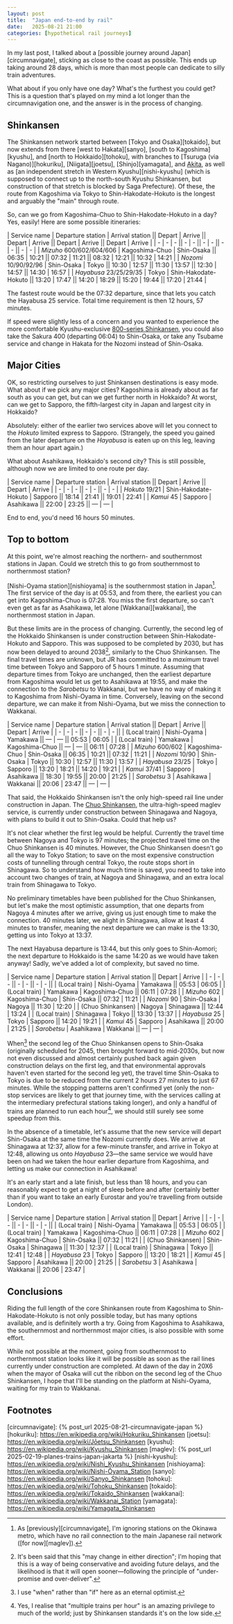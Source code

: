 ```yaml
---
layout: post
title:  "Japan end-to-end by rail"
date:   2025-08-21 21:00
categories: [hypothetical rail journeys]
---
```


In my last post,
I talked about a [possible journey around Japan][circumnavigate],
sticking as close to the coast as possible.
This ends up taking around 28 days,
which is more than most people can dedicate to silly train adventures.

What about if you only have one day?
What's the furthest you could get?
This is a question that's played on my mind a lot longer than the circumnavigation one,
and the answer is in the process of changing.

## Shinkansen

The Shinkansen network started between [Tokyo and Osaka][tokaido],
but now extends from there [west to Hakata][sanyo],
[south to Kagoshima][kyushu],
and [north to Hokkaido][tohoku],
with branches to [Tsuruga (via Nagano)][hokuriku],
[Niigata][joetsu],
[Shinjo][yamagata],
and [Akita][akita],
as well as [an independent stretch in Western Kyushu][nishi-kyushu]
(which is supposed to connect up to the north-south Kyushu Shinkansen,
but construction of that stretch is blocked by Saga Prefecture).
Of these,
the route from Kagoshima via Tokyo to Shin-Hakodate-Hokuto
is the longest and arguably the "main" through route.

So,
can we go from Kagoshima-Chuo to Shin-Hakodate-Hokuto in a day?
Yes, easily!
Here are some possible itineraries:

| Service name | Departure station | Arrival station || Depart | Arrive || Depart | Arrive || Depart | Arrive || Depart | Arrive |
| - | - | - || - | - || - | - || - | - || - | - |
| _Mizuho_ 600/602/604/606 | Kagoshima-Chuo | Shin-Osaka || 06:35 | 10:21 || 07:32 | 11:21 || 08:32 | 12:21 || 10:32 | 14:21 |
| _Nozomi_ 10/90/92/96 | Shin-Osaka | Tokyo || 10:30 | 12:57 || 11:30 | 13:57 || 12:30 | 14:57 || 14:30 | 16:57 |
| _Hayabusa_ 23/25/29/35 | Tokyo | Shin-Hakodate-Hokuto || 13:20 | 17:47 || 14:20 | 18:29 || 15:20 | 19:44 || 17:20 | 21:44 |

The fastest route would be the 07:32 departure,
since that lets you catch the Hayabusa 25 service.
Total time requirement is then 12 hours, 57 minutes.

If speed were slightly less of a concern
and you wanted to experience
the more comfortable Kyushu-exclusive [800-series Shinkansen][800kei],
you could also take the Sakura 400 (departing 06:04) to Shin-Osaka,
or take any Tsubame service and change in Hakata for the Nozomi instead of Shin-Osaka.

## Major Cities

OK,
so restricting ourselves to just Shinkansen destinations is easy mode.
What about if we pick any major cities?
Kagoshima is already about as far south as you can get,
but can we get further north in Hokkaido?
At worst,
can we get to Sapporo,
the fifth-largest city in Japan and largest city in Hokkaido?

Absolutely:
either of the earlier two services above
will let you connect to the _Hokuto_ limited express to Sapporo.
(Strangely,
the speed you gained from the later departure on the _Hayabusa_
is eaten up on this leg,
leaving them an hour apart again.)

What about Asahikawa,
Hokkaido's second city?
This is still possible,
although now we are limited to one route per day.

| Service name | Departure station | Arrival station || Depart | Arrive || Depart | Arrive |
| - | - | - || - | - || - | - |
| _Hokuto_ 19/21 | Shin-Hakodate-Hokuto | Sapporo || 18:14 | 21:41 || 19:01 | 22:41 |
| _Kamui_ 45 | Sapporo | Asahikawa || 22:00 | 23:25 || &mdash; | &mdash; |

End to end,
you'd need 16 hours 50 minutes.

## Top to bottom

At this point,
we're almost reaching the northern- and southernmost stations in Japan.
Could we stretch this to go from southernmost to northernmost station?

[Nishi-Oyama station][nishioyama] is the southernmost station in Japan[^1].
The first service of the day is at 05:53,
and from there,
the earliest you can get into Kagoshima-Chuo is 07:28.
You miss the first departure,
so can't even get as far as Asahikawa,
let alone [Wakkanai][wakkanai],
the northernmost station in Japan.

But these limits are in the process of changing.
Currently,
the second leg of the Hokkaido Shinkansen is under construction
between Shin-Hakodate-Hokuto and Sapporo.
This was supposed to be completed by 2030,
but has now been delayed to around 2038[^2],
similarly to the Chuo Shinkansen.
The final travel times are unknown,
but JR has committed to a _maximum_ travel time between Tokyo and Sapporo
of 5 hours 1 minute.
Assuming that departure times from Tokyo are unchanged,
then the earliest departure from Kagoshima would let us get to Asahikawa at 19:55,
and make the connection to the _Sarobetsu_ to Wakkanai,
but we have no way of making it to Kagoshima from Nishi-Oyama in time.
Conversely,
leaving on the second departure,
we can make it from Nishi-Oyama,
but we miss the connection to Wakkanai.

| Service name | Departure station | Arrival station || Depart | Arrive || Depart | Arrive |
| - | - | - || - | - || - | - ||
| (Local train) | Nishi-Oyama | Yamakawa || &mdash; | &mdash; || 05:53 | 06:05 |
| (Local train) | Yamakawa | Kagoshima-Chuo || &mdash; | &mdash; || 06:11 | 07:28 |
| _Mizuho_ 600/602 | Kagoshima-Chuo | Shin-Osaka || 06:35 | 10:21 || 07:32 | 11:21 |
| _Nozomi_ 10/90 | Shin-Osaka | Tokyo || 10:30 | 12:57 || 11:30 | 13:57 |
| _Hayabusa_ 23/25 | Tokyo | Sapporo || 13:20 | 18:21 || 14:20 | 19:21 |
| _Kamui_ 37/41 | Sapporo | Asahikawa || 18:30 | 19:55 || 20:00 | 21:25 |
| _Sarobetsu_ 3 | Asahikawa | Wakkanai || 20:06 | 23:47 || &mdash; | &mdash; |

That said,
the Hokkaido Shinkansen isn't the only high-speed rail line under construction in Japan.
The [Chuo Shinkansen][chuo],
the ultra-high-speed maglev service,
is currently under construction between Shinagawa and Nagoya,
with plans to build it out to Shin-Osaka.
Could that help us?

It's not clear whether the first leg would be helpful.
Currently the travel time between Nagoya and Tokyo is 97 minutes;
the projected travel time on the Chuo Shinkansen is 40 minutes.
However,
the Chuo Shinkansen doesn't go all the way to Tokyo Station;
to save on the most expensive construction costs of tunnelling through central Tokyo,
the route stops short in Shinagawa.
So to understand how much time is saved,
you need to take into account two changes of train,
at Nagoya and Shinagawa,
and an extra local train from Shinagawa to Tokyo.

No preliminary timetables have been published for the Chuo Shinkansen,
but let's make the most optimistic assumption,
that one departs from Nagoya 4 minutes after we arrive,
giving us just enough time to make the connection.
40 minutes later,
we alight in Shinagawa,
allow at least 4 minutes to transfer,
meaning the next departure we can make is the 13:30,
getting us into Tokyo at 13:37.

The next Hayabusa departure is 13:44,
but this only goes to Shin-Aomori;
the next departure to Hokkaido is the same 14:20 as we would have taken anyway!
Sadly,
we've added a lot of complexity,
but saved no time.

| Service name | Departure station | Arrival station || Depart | Arrive |
| - | - | - || - | - || - | - ||
| (Local train) | Nishi-Oyama | Yamakawa || 05:53 | 06:05 |
| (Local train) | Yamakawa | Kagoshima-Chuo || 06:11 | 07:28 |
| _Mizuho_ 602 | Kagoshima-Chuo | Shin-Osaka || 07:32 | 11:21 |
| _Nozomi_ 90 | Shin-Osaka | Nagoya || 11:30 | 12:20 |
| (Chuo Shinkansen) | Nagoya | Shinagawa || 12:44 | 13:24 |
| (Local train) | Shinagawa | Tokyo || 13:30 | 13:37 <!-- XD --> |
| _Hayabusa_ 25 | Tokyo | Sapporo || 14:20 | 19:21 |
| _Kamui_ 45 | Sapporo | Asahikawa || 20:00 | 21:25 |
| _Sarobetsu_ | Asahikawa | Wakkanai || &mdash; | &mdash; |

When[^3] the second leg of the Chuo Shinkansen opens to Shin-Osaka
(originally scheduled for 2045,
then brought forward to mid-2030s,
but now not even discussed
and almost certainly pushed back again given construction delays on the first leg,
and that environmental approvals haven't even started for the second leg yet),
the travel time Shin-Osaka to Tokyo is due to be reduced
from the current 2 hours 27 minutes to just 67 minutes.
While the stopping patterns aren't confirmed yet
(only the non-stop services are likely to get that journey time,
with the services calling at the intermediary prefectural stations taking longer),
and only a handful of trains are planned to run each hour[^4],
we should still surely see some speedup from this.

In the absence of a timetable,
let's assume that the new service will depart Shin-Osaka
at the same time the Nozomi currently does.
We arrive at Shinagawa at 12:37,
allow for a few-minute transfer,
and arrive in Tokyo at 12:48,
allowing us onto _Hayabusa_ 23&mdash;the same service we would have been on
had we taken the hour earlier departure from Kagoshima,
and letting us make our connection in Asahikawa!

It's an early start and a late finish,
but less than 18 hours,
and you can reasonably expect to get a night of sleep before and after
(certainly better than if you want to take an early Eurostar
and you're travelling from outside London).

| Service name | Departure station | Arrival station || Depart | Arrive |
| - | - | - || - | - || - | - ||
| (Local train) | Nishi-Oyama | Yamakawa || 05:53 | 06:05 |
| (Local train) | Yamakawa | Kagoshima-Chuo || 06:11 | 07:28 |
| _Mizuho_ 602 | Kagoshima-Chuo | Shin-Osaka || 07:32 | 11:21 |
| (Chuo Shinkansen) | Shin-Osaka | Shinagawa || 11:30 | 12:37 |
| (Local train) | Shinagawa | Tokyo || 12:41 | 12:48 |
| _Hayabusa_ 23 | Tokyo | Sapporo || 13:20 | 18:21 |
| _Kamui_ 45 | Sapporo | Asahikawa || 20:00 | 21:25 |
| _Sarobetsu_ 3 | Asahikawa | Wakkanai || 20:06 | 23:47 |

## Conclusions

Riding the full length of the core Shinkansen route
from Kagoshima to Shin-Hakodate-Hokuto
is not only possible today,
but has many options available,
and is definitely worth a try.
Going from Kagoshima to Asahikawa,
the southernmost and northernmost major cities,
is also possible with some effort.

While not possible at the moment,
going from southernmost to northernmost station looks like it will be possible
as soon as the rail lines currently under construction are completed.
At dawn of the day in 20X6
when the mayor of Osaka will cut the ribbon on the second leg of the Chuo Shinkansen,
I hope that I'll be standing on the platform at Nishi-Oyama,
waiting for my train to Wakkanai.

## Footnotes

[^1]: As [previously][circumnavigate],
      I'm ignoring stations on the Okinawa metro,
      which have no rail connection to the main Japanese rail network
      ([for now][maglev]).

[^2]: It's been said that this "may change in either direction";
      I'm hoping that this is a way of being conservative and avoiding future delays,
      and the likelihood is that it will open sooner&mdash;following
      the principle of "under-promise and over-deliver".

[^3]: I use "when" rather than "if" here as an eternal optimist.

[^4]: Yes,
      I realise that "multiple trains per hour"
      is an amazing privilege to much of the world;
      just by Shinkansen standards it's on the low side.

[800kei]: https://en.wikipedia.org/wiki/800_Series_Shinkansen
[akita]: https://en.wikipedia.org/wiki/Akita_Shinkansen
[chuo]: https://en.wikipedia.org/wiki/Chūō_Shinkansen
[circumnavigate]: {% post_url 2025-08-21-circumnavigate-japan %}
[hokuriku]: https://en.wikipedia.org/wiki/Hokuriku_Shinkansen
[joetsu]: https://en.wikipedia.org/wiki/Jōetsu_Shinkansen
[kyushu]: https://en.wikipedia.org/wiki/Kyushu_Shinkansen
[maglev]: {% post_url 2025-02-19-planes-trains-japan-jakarta %}
[nishi-kyushu]: https://en.wikipedia.org/wiki/Nishi_Kyushu_Shinkansen
[nishioyama]: https://en.wikipedia.org/wiki/Nishi-Ōyama_Station
[sanyo]: https://en.wikipedia.org/wiki/Sanyo_Shinkansen
[tohoku]: https://en.wikipedia.org/wiki/Tohoku_Shinkansen
[tokaido]: https://en.wikipedia.org/wiki/Tokaido_Shinkansen
[wakkanai]: https://en.wikipedia.org/wiki/Wakkanai_Station
[yamagata]: https://en.wikipedia.org/wiki/Yamagata_Shinkansen
